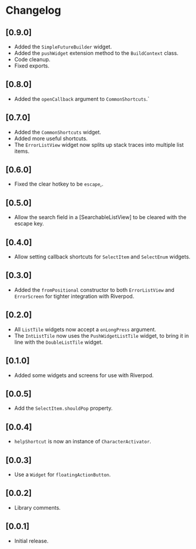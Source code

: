 # Changelog

## [0.9.0]

- Added the `SimpleFutureBuilder` widget.
- Added the `pushWidget` extension method to the `BuildContext` class.
- Code cleanup.
- Fixed exports.

## [0.8.0]

- Added the `openCallback` argument to `CommonShortcuts`.`

## [0.7.0]

- Added the `CommonShortcuts` widget.
- Added more useful shortcuts.
- The `ErrorListView` widget now splits up stack traces into multiple list items.

## [0.6.0]

- Fixed the clear hotkey to be `escape`,.

## [0.5.0]

- Allow the search field in a [SearchableListView] to be cleared with the escape key.

## [0.4.0]

- Allow setting callback shortcuts for `SelectItem` and `SelectEnum` widgets.

## [0.3.0]

- Added the `fromPositional` constructor to both `ErrorListView` and `ErrorScreen` for tighter integration with Riverpod.

## [0.2.0]

- All `ListTile` widgets now accept a `onLongPress` argument.
- The `IntListTile` now uses the `PushWidgetListTile` widget, to bring it in line with the `DoubleListTile` widget.

## [0.1.0]

- Added some widgets and screens for use with Riverpod.

## [0.0.5]

- Add the `SelectItem.shouldPop` property.

## [0.0.4]

- `helpShortcut` is now an instance of `CharacterActivator`.

## [0.0.3]

- Use a `Widget` for `floatingActionButton`.

## [0.0.2]

- Library comments.

## [0.0.1]

- Initial release.
